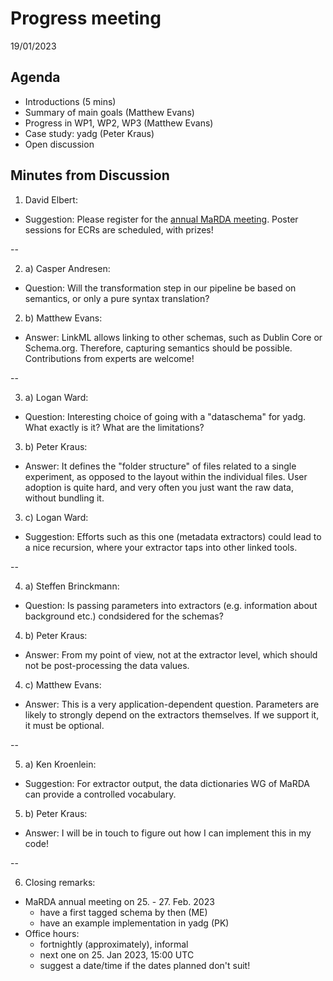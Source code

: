 # Progress meeting

19/01/2023

## Agenda

- Introductions (5 mins)
- Summary of main goals (Matthew Evans)
- Progress in WP1, WP2, WP3 (Matthew Evans)
- Case study: yadg (Peter Kraus)
- Open discussion

## Minutes from Discussion

1. David Elbert:
  - Suggestion: Please register for the [annual MaRDA meeting](https://www.marda-alliance.org/blog-2/marda2023/). Poster sessions for ECRs are scheduled, with prizes!

--

2. a) Casper Andresen:
  - Question: Will the transformation step in our pipeline be based on semantics, or only a pure syntax translation?

2. b) Matthew Evans:
  - Answer: LinkML allows linking to other schemas, such as Dublin Core or Schema.org. Therefore, capturing semantics should be possible. Contributions from experts are welcome!

--

3. a) Logan Ward:
  - Question: Interesting choice of going with a "dataschema" for yadg. What exactly is it? What are the limitations?

3. b) Peter Kraus:
  - Answer: It defines the "folder structure" of files related to a single experiment, as opposed to the layout within the individual files. User adoption is quite hard, and very often you just want the raw data, without bundling it.
 
3. c) Logan Ward:
  - Suggestion: Efforts such as this one (metadata extractors) could lead to a nice recursion, where your extractor taps into other linked tools.
  
 --
 
4. a) Steffen Brinckmann:
  - Question: Is passing parameters into extractors (e.g. information about background etc.) condsidered for the schemas?

4. b) Peter Kraus:
  - Answer: From my point of view, not at the extractor level, which should not be post-processing the data values.

4. c) Matthew Evans:
  - Answer: This is a very application-dependent question. Parameters are likely to strongly depend on the extractors themselves. If we support it, it must be optional.
  
 --

5. a) Ken Kroenlein:
  - Suggestion: For extractor output, the data dictionaries WG of MaRDA can provide a controlled vocabulary.

5. b) Peter Kraus:
  - Answer: I will be in touch to figure out how I can implement this in my code!

 -- 

6. Closing remarks:
- MaRDA annual meeting on 25. - 27. Feb. 2023
    - have a first tagged schema by then (ME)
    - have an example implementation in yadg (PK)
- Office hours: 
    - fortnightly (approximately), informal
    - next one on 25. Jan 2023, 15:00 UTC
    - suggest a date/time if the dates planned don't suit!
    


